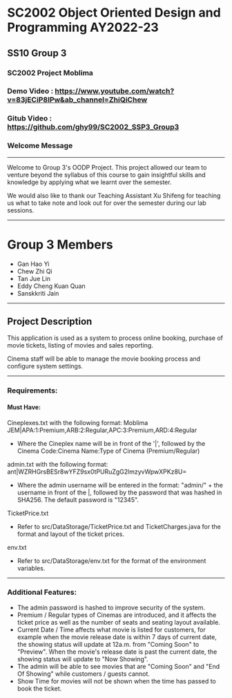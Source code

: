 # SC2002 Object Oriented Design and Programming AY2022-23
## SS10 Group 3

### SC2002 Project Moblima
### Demo Video : https://www.youtube.com/watch?v=83jECiP8IPw&ab_channel=ZhiQiChew
### Gitub Video : https://github.com/ghy99/SC2002_SSP3_Group3

### Welcome Message
___
Welcome to Group 3's OODP Project. This project allowed our team to venture beyond the syllabus of this course to gain insightful skills and knowledge by applying what we learnt over the semester. 

We would also like to thank our Teaching Assistant Xu Shifeng for teaching us what to take note and look out for over the semester during our lab sessions.
___

# Group 3 Members
- Gan Hao Yi
- Chew Zhi Qi
- Tan Jue Lin
- Eddy Cheng Kuan Quan
- Sanskkriti Jain

___
## Project Description
This application is used as a system to process online booking, purchase of movie tickets, listing of movies and sales reporting.

Cinema staff will be able to manage the movie booking process and configure system settings.

___
### Requirements:
#### Must Have:
Cineplexes.txt with the following format: 
Moblima JEM|APA:1:Premium,ARB:2:Regular,APC:3:Premium,ARD:4:Regular
- Where the Cineplex name will be in front of the '|', followed by the Cinema Code:Cinema Name:Type of Cinema (Premium/Regular)

admin.txt with the following format:
ant|WZRHGrsBESr8wYFZ9sx0tPURuZgG2lmzyvWpwXPKz8U=
- Where the admin username will be entered in the format: "admin/" + the username in front of the |, followed by the password that was hashed in SHA256. The default password is "12345".

TicketPrice.txt
- Refer to src/DataStorage/TicketPrice.txt and TicketCharges.java for the format and layout of the ticket prices.

env.txt
- Refer to src/DataStorage/env.txt for the format of the environment variables.


___
### Additional Features:
- The admin password is hashed to improve security of the system.
- Premium / Regular types of Cinemas are introduced, and it affects the ticket price as well as the number of seats and seating layout available.
- Current Date / Time affects what movie is listed for customers, for example when the movie release date is within 7 days of current date, the showing status will update at 12a.m. from "Coming Soon" to "Preview". When the movie's release date is past the current date, the showing status will update to "Now Showing".
- The admin will be able to see movies that are "Coming Soon" and "End Of Showing" while customers / guests cannot.
- Show Time for movies will not be shown when the time has passed to book the ticket.

